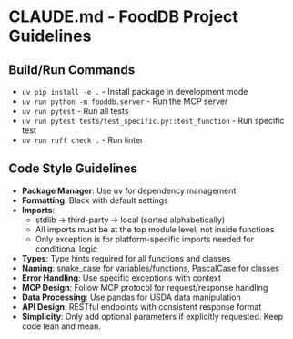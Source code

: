 # CLAUDE.md - FoodDB Project Guidelines

## Build/Run Commands
- `uv pip install -e .` - Install package in development mode
- `uv run python -m fooddb.server` - Run the MCP server
- `uv run pytest` - Run all tests
- `uv run pytest tests/test_specific.py::test_function` - Run specific test
- `uv run ruff check .` - Run linter

## Code Style Guidelines
- **Package Manager**: Use uv for dependency management
- **Formatting**: Black with default settings
- **Imports**: 
  - stdlib → third-party → local (sorted alphabetically)
  - All imports must be at the top module level, not inside functions
  - Only exception is for platform-specific imports needed for conditional logic
- **Types**: Type hints required for all functions and classes
- **Naming**: snake_case for variables/functions, PascalCase for classes
- **Error Handling**: Use specific exceptions with context
- **MCP Design**: Follow MCP protocol for request/response handling
- **Data Processing**: Use pandas for USDA data manipulation
- **API Design**: RESTful endpoints with consistent response format
- **Simplicity**: Only add optional parameters if explicitly requested. Keep code lean and mean.